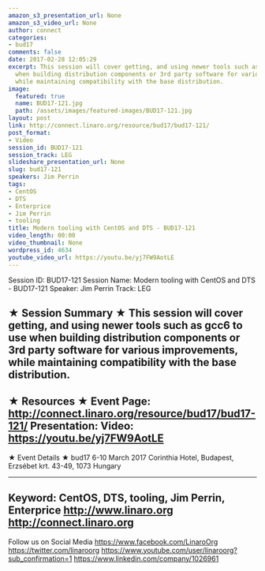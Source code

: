 ```yaml
---
amazon_s3_presentation_url: None
amazon_s3_video_url: None
author: connect
categories:
- bud17
comments: false
date: 2017-02-28 12:05:29
excerpt: This session will cover getting, and using newer tools such as gcc6 to use
  when building distribution components or 3rd party software for various improvements,
  while maintaining compatibility with the base distribution.
image:
  featured: true
  name: BUD17-121.jpg
  path: /assets/images/featured-images/BUD17-121.jpg
layout: post
link: http://connect.linaro.org/resource/bud17/bud17-121/
post_format:
- Video
session_id: BUD17-121
session_track: LEG
slideshare_presentation_url: None
slug: bud17-121
speakers: Jim Perrin
tags:
- CentOS
- DTS
- Enterprice
- Jim Perrin
- tooling
title: Modern tooling with CentOS and DTS - BUD17-121
video_length: 00:00
video_thumbnail: None
wordpress_id: 4634
youtube_video_url: https://youtu.be/yj7FW9AotLE
---
```


Session ID: BUD17-121
Session Name: Modern tooling with CentOS and DTS - BUD17-121
Speaker: Jim Perrin
Track: LEG


★ Session Summary ★
This session will cover getting, and using newer tools such as gcc6 to use when building distribution components or 3rd party software for various improvements, while maintaining compatibility with the base distribution.
---------------------------------------------------
★ Resources ★
Event Page: http://connect.linaro.org/resource/bud17/bud17-121/
Presentation:
Video: https://youtu.be/yj7FW9AotLE
---------------------------------------------------

★ Event Details ★
bud17
6-10 March 2017
Corinthia Hotel, Budapest,
Erzsébet krt. 43-49,
1073 Hungary

---------------------------------------------------
Keyword: CentOS, DTS, tooling, Jim Perrin, Enterprice
http://www.linaro.org
http://connect.linaro.org
---------------------------------------------------
Follow us on Social Media
https://www.facebook.com/LinaroOrg
https://twitter.com/linaroorg
https://www.youtube.com/user/linaroorg?sub_confirmation=1
https://www.linkedin.com/company/1026961